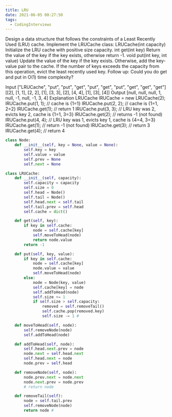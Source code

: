 ```yaml
---
title: LRU
date: 2021-06-05 00:27:50
tags:
  - CodingInterviews
---
```


Design a data structure that follows the constraints of a Least Recently Used (LRU) cache.
Implement the LRUCache class:
LRUCache(int capacity) Initialize the LRU cache with positive size capacity.
int get(int key) Return the value of the key if the key exists, otherwise return -1.
void put(int key, int value) Update the value of the key if the key exists. Otherwise, add the key-value pair to the cache. If the number of keys exceeds the capacity from this operation, evict the least recently used key.
Follow up:
Could you do get and put in O(1) time complexity?

Input
["LRUCache", "put", "put", "get", "put", "get", "put", "get", "get", "get"]
[[2], [1, 1], [2, 2], [1], [3, 3], [2], [4, 4], [1], [3], [4]]
Output
[null, null, null, 1, null, -1, null, -1, 3, 4]
Explanation
LRUCache lRUCache = new LRUCache(2);
lRUCache.put(1, 1); // cache is {1=1}
lRUCache.put(2, 2); // cache is {1=1, 2=2}
lRUCache.get(1);    // return 1
lRUCache.put(3, 3); // LRU key was 2, evicts key 2, cache is {1=1, 3=3}
lRUCache.get(2);    // returns -1 (not found)
lRUCache.put(4, 4); // LRU key was 1, evicts key 1, cache is {4=4, 3=3}
lRUCache.get(1);    // return -1 (not found)
lRUCache.get(3);    // return 3
lRUCache.get(4);    // return 4

```python
class Node:
    def __init__(self, key = None, value = None):
        self.key = key
        self.value = value
        self.prev = None
        self.next = None

class LRUCache:
    def __init__(self, capacity):
        self.capacity = capacity
        self.size = 0
        self.head = Node()
        self.tail = Node()
        self.head.next = self.tail
        self.tail.prev = self.head
        self.cache = dict()

    def get(self, key):
        if key in self.cache:
            node = self.cache[key]
            self.moveToHead(node)
            return node.value
        return -1

    def put(self, key, value):
        if key in self.cache:
            node = self.cache[key]
            node.value = value
            self.moveToHead(node)
        else:
            node = Node(key, value)
            self.cache[key] = node
            self.addToHead(node)
            self.size += 1
            if self.size > self.capacity:
                removed = self.removeTail()
                self.cache.pop(removed.key)
                self.size -= 1 #

    def moveToHead(self, node):
        self.removeNode(node)
        self.addToHead(node)

    def addToHead(self, node):
        self.head.next.prev = node
        node.next = self.head.next
        self.head.next = node
        node.prev = self.head

    def removeNode(self, node):
        node.prev.next = node.next
        node.next.prev = node.prev
        # return node

    def removeTail(self):
        node = self.tail.prev
        self.removeNode(node)
        return node #
```